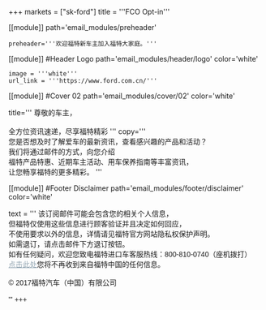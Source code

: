 
+++
markets = ["sk-ford"]
title = '''FCO Opt-in'''

[[module]]
path='email_modules/preheader'

	preheader='''欢迎福特新车主加入福特大家庭。'''

[[module]] #Header Logo
path='email_modules/header/logo'
color='white'

	image = '''white'''
	url_link = '''https://www.ford.com.cn/'''
    
[[module]] #Cover 02
path='email_modules/cover/02'
color='white'

title='''
    <span style="white-space:nowrap;">尊敬的车主，</span>
    <br/>
    <br/>
    <span style="white-space:nowrap;">全方位资讯速递，尽享福特精彩</span>
'''
copy='''
    <span style="white-space:nowrap;">您是否想及时了解爱车的最新资讯，查看感兴趣的产品和活动？</span>
    <br/>
    <span style="white-space:nowrap;">我们将通过邮件的方式，向您介绍</span>
    <br/>
    <span style="white-space:nowrap;">福特产品特惠、近期车主活动、用车保养指南等丰富资讯，</span>
    <br/>
    <span style="white-space:nowrap;">让您畅享福特的更多精彩。</span>
'''

[[module]] #Footer Disclaimer
path='email_modules/footer/disclaimer'
color='white'

text = '''
<span style="font-family:'Nanum Gothic',Malgun Gothic,sans-serif">
<span style="white-space:nowrap;">该订阅邮件可能会包含您的相关个人信息，</span>
<br/>
<span style="white-space:nowrap;">但福特仅使用这些信息进行顾客验证并且决定如何回应，</span>
<br/>
<span style="white-space:nowrap;">不使用要求以外的信息，详情请见福特官方网站隐私权保护声明。</span>
<br/>
<span style="white-space:nowrap;">如需退订，请点击邮件下方退订按钮。</span>
<br/>
<span style="white-space:nowrap;">如有任何疑问，欢迎您致电福特进口车客服热线：800-810-0740（座机拨打）</span>
<br/>
<span style="white-space:nowrap;"><a href="" name="privacy" style="text-decoration:underline; color:#91a4b1;">点击此处</a>您将不再收到来自福特中国的任何信息。</span>
<br/>
<br/>
<span style="font-family:'Nanum Gothic',Malgun Gothic,sans-serif;">
<span style="white-space:nowrap;">© 2017福特汽车（中国）有限公司</span>
<br/>
<br/>
'''
+++

